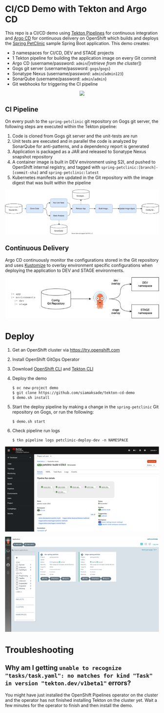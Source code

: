 # CI/CD Demo with Tekton and Argo CD

This repo is a CI/CD demo using [Tekton Pipelines](http://www.tekton.dev) for continuous integration and [Argo CD](https://argoproj.github.io/argo-cd/) for continuous delivery on OpenShift which builds and deploys the [Spring PetClinic](https://github.com/spring-projects/spring-petclinic) sample Spring Boot application. This demo creates:
* 3 namespaces for CI/CD, DEV and STAGE projects
* 1 Tekton pipeline for building the application image on every Git commit 
* Argo CD (username/password: `admin`/[_retrieve from the cluster_])
* Gogs git server (username/password: `gogs`/`gogs`)
* Sonatype Nexus (username/password: `admin`/`admin123`)
* SonarQube (username/password: `admin`/`admin`)
* Git webhooks for triggering the CI pipeline

<p align="center">
  <img width="580" src="docs/images/projects.svg">
</p>

## CI Pipeline

On every push to the `spring-petclinic` git repository on Gogs git server, the following steps are executed within the Tekton pipeline:

1. Code is cloned from Gogs git server and the unit-tests are run
1. Unit tests are executed and in parallel the code is analyzed by SonarQube for anti-patterns, and a dependency report is generated
1. Application is packaged as a JAR and released to Sonatype Nexus snapshot repository
1. A container image is built in DEV environment using S2I, and pushed to OpenShift internal registry, and tagged with `spring-petclinic:[branch]-[commit-sha]` and `spring-petclinic:latest`
1. Kubernetes manifests are updated in the Git repository with the image digest that was built within the pipeline

![Pipeline Diagram](docs/images/ci-pipeline.svg)

## Continuous Delivery

Argo CD continuously monitor the configurations stored in the Git repository and uses [Kustomize](https://kustomize.io/) to overlay environment specific configurations when deploying the application to DEV and STAGE environments.

![Continuous Delivery](docs/images/cd.png)


# Deploy
1. Get an OpenShift cluster via https://try.openshift.com
1. Install OpenShift GitOps Operator 
1. Download [OpenShift CLI](https://mirror.openshift.com/pub/openshift-v4/clients/ocp/latest/) and [Tekton CLI](https://github.com/tektoncd/cli/releases)
1. Deploy the demo

    ```
    $ oc new-project demo
    $ git clone https://github.com/siamaksade/tekton-cd-demo
    $ demo.sh install
    ```

1. Start the deploy pipeline by making a change in the `spring-petclinic` Git repository on Gogs, or run the following:

    ```
    $ demo.sh start
    ```

1. Check pipeline run logs

    ```
    $ tkn pipeline logs petclinic-deploy-dev -n NAMESPACE
    ```

![Pipeline Diagram](docs/images/pipeline-viz.png)

![Argo CD](docs/images/argocd.png)


# Troubleshooting

## Why am I getting `unable to recognize "tasks/task.yaml": no matches for kind "Task" in version "tekton.dev/v1beta1"` errors?

You might have just installed the OpenShift Pipelines operator on the cluster and the operator has not finished installing Tekton on the cluster yet. Wait a few minutes for the operator to finish and then install the demo.
